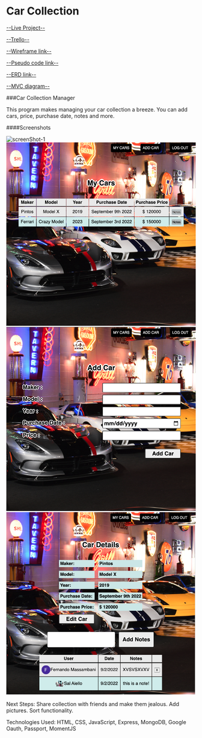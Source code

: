 # Car Collection


[--Live Project--](https://car-collection-fmassa.herokuapp.com/cars)


[--Trello--](https://trello.com/b/iuMHUXZi/car-collection)


[--Wireframe link--](https://whimsical.com/car-collection-6i1JQnio8Yit6Xn6WGwiEW)


[--Pseudo code link--](https://docs.google.com/document/d/14jQXDjDFld1DgO2ImPQASmOWfD3Av0Ktfu77SRd69ek/edit?usp=sharing)

[--ERD link--](https://lucid.app/lucidchart/f4a2ad80-3a7e-47e2-8360-e6a64feaa8b2/edit?page=0_0&invitationId=inv_cb3e06cd-374d-4600-9b16-a5fb9b7cb6c7#)


[--MVC diagram--](https://docs.google.com/spreadsheets/d/1Disb-pjlrts8C44w-pMgJk9fHMlBiUo4X2yj7ZirvHU/edit?usp=sharing)






###Car Collection Manager 

This program makes managing your car collection a breeze. You can add cars, price, purchase date, notes and more.



####Screenshots


![screenShot-1](https://imgur.com/ppaY0M6)
![screenShot-1](screenshots/screenShot-2.png)
![screenShot-1](screenshots/screenShot-3.png)
![screenShot-1](screenshots/screenShot-4.png)

 



Next Steps:
Share collection with friends and make them jealous.
Add pictures.
Sort functionality.


Technologies Used: HTML, CSS, JavaScript, Express, MongoDB, Google Oauth, Passport, MomentJS

